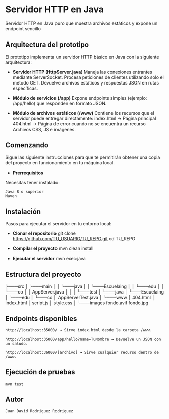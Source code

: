 # Servidor HTTP en Java
Servidor HTTP en Java puro que muestra archivos estáticos y expone un endpoint sencillo

## Arquitectura del prototipo

El prototipo implementa un servidor HTTP básico en Java con la siguiente arquitectura:

- **Servidor HTTP (HttpServer.java)**
    Maneja las conexiones entrantes mediante ServerSocket.
    Procesa peticiones de clientes utilizando solo el método GET.
    Devuelve archivos estáticos y respuestas JSON en rutas específicas.

- **Módulo de servicios (/app)**
    Expone endpoints simples (ejemplo: /app/hello) que responden en formato JSON.

- **Módulo de archivos estáticos (/www)**
    Contiene los recursos que el servidor puede entregar directamente:
        index.html → Página principal
        404.html → Página de error cuando no se encuentra un recurso
        Archivos CSS, JS e imágenes.

## Comenzando

Sigue las siguiente instrucciones para que te permitirán obtener una copia del proyecto en funcionamiento en tu máquina local.

- **Prerrequisitos**

Necesitas tener instalado:

    Java 8 o superior
    Maven

## Instalación

Pasos para ejecutar el servidor en tu entorno local:

- **Clonar el repositorio**
    git clone https://github.com/TU_USUARIO/TU_REPO.git
    cd TU_REPO

- **Compilar el proyecto**
    mvn clean install

- **Ejecutar el servidor**
    mvn exec:java

## Estructura del proyecto

├───src
│   ├───main
│   │   └───java
│   │        └───Escuelaing
│   │               └───edu
│   │                   └───co
│   │                           AppServer.java
│   │
│   └───test
│       └───java
│           └───Escuelaing
│                   └───edu
│                       └───co
│                               AppServerTest.java
│
└───www
    │   404.html
    │   index.html
    │   script.js
    │   style.css
    │
    └───images
            fondo.avif
            fondo.jpg


## Endpoints disponibles

    http://localhost:35000/ → Sirve index.html desde la carpeta /www.

    http://localhost:35000/app/hello?name=TuNombre → Devuelve un JSON con un saludo.

    http://localhost:36000/[archivo] → Sirve cualquier recurso dentro de /www.

## Ejecución de pruebas
    
    mvn test

## Autor
    Juan David Rodriguez Rodriguez